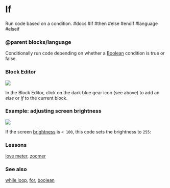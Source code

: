 # If

Run code based on a condition. #docs #if #then #else #endif #language #elseif

### @parent blocks/language
 

Conditionally run code depending on whether a [Boolean](/microbit/reference/types/boolean) condition is true or false.

### Block Editor

![](/static/mb/hourofcode-0.png)

In the Block Editor, click on the dark blue gear icon (see above) to add an *else* or *if* to the current block.

### Example: adjusting screen brightness

![](/static/mb/blocks/game-library/pic0.png)

If the screen [brightness](/microbit/reference/led/brightness) is `< 100`, this code sets the brightness to `255`:

### Lessons

[love meter](/microbit/lessons/love-meter), [zoomer](/microbit/lessons/zoomer)

### See also

[while loop](/microbit/reference/loops/while), [for](/microbit/reference/loops/for), [boolean](/microbit/reference/types/boolean)

